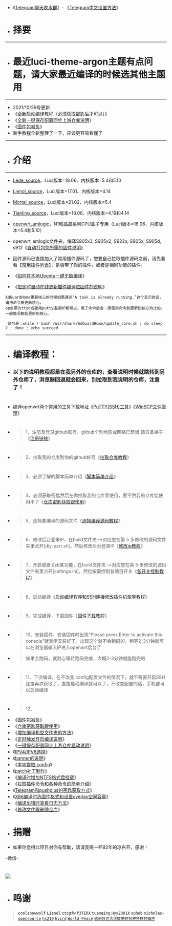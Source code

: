 - 《[Telegram聊天吹水群](https://t.me/heiheiheio)》- 《[Telegram中文设置方法](https://github.com/danshui-git/shuoming/blob/master/tele.md)》

- # 择要
---
- # 最近luci-theme-argon主题有点问题，请大家最近编译的时候选其他主题用
---
- 2021/10/29号更新
- 《[全新启动编译教程（必须获取密匙后才可以）](https://github.com/danshui-git/shuoming/blob/master/config.md)》
- 《[全新一键保存配置同步上游仓库说明](https://github.com/danshui-git/shuoming/blob/master/chongxinfork.md)》
- 《[固件包减负](https://github.com/danshui-git/shuoming/blob/master/%E5%9B%BA%E4%BB%B6%E6%96%87%E4%BB%B6%E5%A4%B9%E6%95%B4%E7%90%86.md)》
- 新手教程全新整理了一下，应该更容易看懂了
---
- # 介绍
---
- [Lede_source](https://github.com/coolsnowwolf/lede)，Luci版本=18.06、内核版本=5.4和5.10
- [Lienol_source](https://github.com/Lienol/openwrt/tree/19.07)，Luci版本=17.01、内核版本=4.14
- [Mortal_source](https://github.com/immortalwrt/immortalwrt/tree/openwrt-21.02)，Luci版本=21.02、内核版本=5.4
- [Tianling_source](https://github.com/immortalwrt/immortalwrt/tree/openwrt-18.06)，Luci版本=18.06、内核版本=4.19和4.14
- [openwrt_amlogic](https://github.com/coolsnowwolf/lede)，N1和晶晨系列CPU盒子专用（Luci版本=18.06、内核版本=5.4和5.10）

- openwrt_amlogic文件夹，编译S905x3, S905x2, S922x, S905x, S905d, s912《[自动打包您所需的固件说明](https://github.com/danshui-git/shuoming/blob/master/Amlogic.md)》

- 固件源码已直接加入了常用插件源码了，您要自己拉取插件源码之前，请先看看【[常用插件列表](https://github.com/danshui-git/shuoming/blob/master/%E5%90%8D%E7%A7%B0.md)】，是否带了你的插件，或者是相同功能的插件。

- 《[如何在本地Ubuntu一键无脑编译](https://github.com/281677160/bendi)》
 
- 《[把定时自动在线更新插件编译进固件的说明](https://github.com/danshui-git/shuoming/blob/master/%E5%AE%9A%E6%97%B6%E6%9B%B4%E6%96%B0%E6%8F%92%E4%BB%B6.md)》

```
AdGuardHome更新核心的时候如果遇见‘A task is already running.’这个显示的话，请用命令来更新核心，
op自带的ttyd或者用putty连接OP都可以，用了命令后会一直使用命令到更新到核心为止的，一般情况都能更新到核心。

 命令是：while ! bash /usr/share/AdGuardHome/update_core.sh ; do sleep 2 ; done ; echo succeed
```
---
#
- # 编译教程：
- ### 以下的说明教程都是在我另外的仓库的，查看说明时候就跳转到另外仓库了，浏览器回退就会回来，别拉取到我说明的仓库，注意了！
#
- 编译openwrt两个常用的工具下载地址《[PuTTY(SSH)工具](https://github.com/danshui-git/shuoming/blob/master/Putty%E5%B7%A5%E5%85%B7%E4%B8%8B%E8%BD%BD.md)》《[WinSCP文件管理](https://github.com/danshui-git/shuoming/blob/master/WinSCP.md)》
#
- > 1、注册及登录github账号，github个别地区或网络已筑墙,请自备梯子《[注册链接](https://github.com)》
#
- > 2、拉取我的仓库到你的github帐号《[拉取仓库教程](https://github.com/danshui-git/shuoming/blob/master/1%E6%8B%89%E5%8F%96%E4%BB%93%E5%BA%93.md)》
#
- > 3、必须了解的脚本简单介绍《[脚本简单介绍](https://github.com/danshui-git/shuoming/blob/master/%E7%AE%80%E5%8D%95%E4%BB%8B%E7%BB%8D%E6%96%B0%E8%84%9A%E6%9C%AC.md)》
#
- > 4、必须获取密匙然后在你拉取我的仓库里使用，要不然我的仓库您使用不了《[仓库密匙获取跟使用](https://github.com/danshui-git/shuoming/blob/master/jm.md)》
#
- > 5、选择要编译的源码文件《[选择编译源码教程](https://github.com/danshui-git/shuoming/blob/master/%E9%80%89%E6%8B%A9%E6%9C%BA%E5%9E%8B.md)》
#
- > 6、修改后台登录IP，在build文件夹-->对应您在第 5 步修改的源码文件夹里点开[diy-part.sh]，然后修改后台登录IP《[修改ip教程](https://github.com/danshui-git/shuoming/blob/master/ip.md)》
#
- > 7、开启或者关闭某功能，在build文件夹-->对应您在第 5 步修改的源码文件夹里点开[settings.ini]，然后按需控制各项目开关《[各开关控制教程](https://github.com/danshui-git/shuoming/blob/master/kaiguan.md)》
#
- > 8、启动编译《[启动编译程序和SSH连接修改插件机型等教程](https://github.com/danshui-git/shuoming/blob/master/config.md)》
#
- > 9、完成编译，下载固件《[固件下载教程](https://github.com/danshui-git/shuoming/blob/master/4%E5%9B%BA%E4%BB%B6%E4%B8%8B%E8%BD%BD.md)》
#
- > 10、安装固件，安装固件时出现“Please press Enter to activate this console”就表示安装好了，出现这个就不会跑码的，稍等2-3分钟就可以在浏览器输入IP进入openwrt后台了
- > 如果会跑码，就耐心等待跑码完成，大概2-3分钟就能跑完的
#
- > 11、下次编译，在不改变.config配置文件的情况下，就不需要开启SSH连接再次获取了，直接启动编译就可以了，不改变配置的话，手机都可以启动编译
#
- > 12、
- 《[固件包减负](https://github.com/danshui-git/shuoming/blob/master/%E5%9B%BA%E4%BB%B6%E6%96%87%E4%BB%B6%E5%A4%B9%E6%95%B4%E7%90%86.md)》
- 《[仓库密匙获取跟使用](https://github.com/danshui-git/shuoming/blob/master/jm.md)》
- 《[增加编译机型文件夹的方法](https://github.com/danshui-git/shuoming/blob/master/jlck.md)》
- 《[定时触发开启编译说明](https://github.com/danshui-git/shuoming/blob/master/%E5%AE%9A%E6%97%B6%E7%BC%96%E8%AF%91%E8%AF%B4%E6%98%8E.md)》
- 《[一键保存配置同步上游仓库启动说明](https://github.com/danshui-git/shuoming/blob/master/chongxinfork.md)》
- 《[IPV4/IPV6选择](https://github.com/danshui-git/shuoming/blob/master/%E5%85%B6%E4%BB%96%E8%AF%B4%E6%98%8E.md)》
- 《[banner的说明](https://github.com/danshui-git/shuoming/blob/master/banner%E8%AF%B4%E6%98%8E.md)》
- 《[本地提取.config](https://github.com/danshui-git/shuoming/blob/master/yijianconfig.md)》
- 《[patch补丁制作](https://github.com/danshui-git/shuoming/blob/master/buding.md)》
- 《[编译时增加NTFS格式盘挂载](https://github.com/danshui-git/shuoming/blob/master/NTFS%E6%A0%BC%E5%BC%8F%E4%BC%98%E7%9B%98%E6%8C%82%E8%BD%BD)》
- 《[拉取插件命令和各种命令的简单介绍](https://github.com/danshui-git/shuoming/blob/master/ming.md)》
- 《[Telegram和pushplus的密匙获取方式](https://github.com/danshui-git/shuoming/blob/master/bot.md)》
- 《[X86编译时选固件格式和设置overlay空间容量](https://github.com/danshui-git/shuoming/blob/master/overlay.md)》
- 《[编译出错时查看日志方法](https://github.com/danshui-git/shuoming/blob/master/errors.md)》
- 《[修改文件跟删除仓库](https://github.com/danshui-git/shuoming/blob/master/%E5%88%A0%E9%99%A4%E5%92%8C%E4%BF%AE%E6%94%B9%E6%96%87%E4%BB%B6.md)》

#
#
- # 捐赠
- 如果你觉得此项目对你有帮助，请请我喝一杯82年的凉白开，感谢！

-微信-
# <img src="https://github.com/danshui-git/shuoming/blob/master/doc/weixin4.png" />
#
#
- # 鸣谢
> [`coolsnowwolf`](https://github.com/coolsnowwolf/lede.git)
> [`Lienol`](https://github.com/Lienol/openwrt.git)
> [`ctcgfw`](https://github.com/project-openwrt/openwrt.git)
> [`P3TERX`](https://github.com/P3TERX/Actions-OpenWrt)
> [`tuanqing`](https://github.com/tuanqing/mknop)
> [`Hyy2001X`](https://github.com/Hyy2001X/AutoBuild-Actions)
> [`ophub`](https://github.com/ophub/amlogic-s9xxx-openwrt)
> [`nicholas-opensource`](https://github.com/nicholas-opensource/OpenWrt-Autobuild)
> [`hx210`](#/README.md)
> [`hyird`](#/README.md)
> [`World Peace`](#/README.md)
> [`感谢各位大佬提供的各种各样的插件`](#/README.md)
